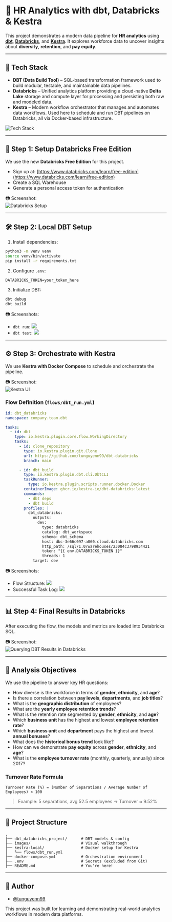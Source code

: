 # 🧠 HR Analytics with dbt, Databricks & Kestra

This project demonstrates a modern data pipeline for **HR analytics** using [**dbt**](https://www.getdbt.com/), [**Databricks**](https://www.databricks.com/), and [**Kestra**](https://kestra.io/). It explores workforce data to uncover insights about **diversity**, **retention**, and **pay equity**.

---

## 🧰 Tech Stack

- **DBT (Data Build Tool)** – SQL-based transformation framework used to build modular, testable, and maintainable data pipelines.
- **Databricks** – Unified analytics platform providing a cloud-native **Delta Lake** storage and compute layer for processing and persisting both raw and modeled data.
- **Kestra** – Modern workflow orchestrator that manages and automates data workflows. Used here to schedule and run DBT pipelines on Databricks, all via Docker-based infrastructure.

![Tech Stack](./images/00-project-architecture.jpg)

---

## 🔧 Step 1: Setup Databricks Free Edition

We use the new **Databricks Free Edition** for this project.

- Sign up at: [https://www.databricks.com/learn/free-edition](https://www.databricks.com/learn/free-edition)
- Create a SQL Warehouse
- Generate a personal access token for authentication

📷 Screenshot:  
![Databricks Setup](images/01-databricks-setup-for-dbt.png)

---

## 🛠️ Step 2: Local DBT Setup

1. Install dependencies:

```bash
python3 -m venv venv
source venv/bin/activate
pip install -r requirements.txt
```

2. Configure `.env`:

```
DATABRICKS_TOKEN=your_token_here
```

3. Initialize DBT:

```bash
dbt debug
dbt build
```

📷 Screenshots:
- `dbt run`: ![](images/02-dbt-run.png)
- `dbt test`: ![](images/03-dbt-test.png)

---

## ⚙️ Step 3: Orchestrate with Kestra

We use **Kestra with Docker Compose** to schedule and orchestrate the pipeline.

📷 Screenshot:  
![Kestra UI](images/04-kestra-ui.png)

### Flow Definition (`flows/dbt_run.yml`)

```yaml
id: dbt_databricks
namespace: company.team.dbt

tasks:
  - id: dbt
    type: io.kestra.plugin.core.flow.WorkingDirectory
    tasks:
      - id: clone_repository
        type: io.kestra.plugin.git.Clone
        url: https://github.com/tunguyenn99/dbt-databricks
        branch: main

      - id: dbt_build
        type: io.kestra.plugin.dbt.cli.DbtCLI
        taskRunner:
          type: io.kestra.plugin.scripts.runner.docker.Docker
        containerImage: ghcr.io/kestra-io/dbt-databricks:latest
        commands:
          - dbt deps
          - dbt build
        profiles: |
          dbt_databricks:
            outputs:
              dev:
                type: databricks
                catalog: dbt_workspace
                schema: dbt_schema
                host: dbc-3e66c097-a060.cloud.databricks.com
                http_path: /sql/1.0/warehouses/23084c3798934421
                token: "{{ env.DATABRICKS_TOKEN }}"
                threads: 1
            target: dev
```

📷 Screenshots:
- Flow Structure: ![](images/05-kestra-flow.png)
- Successful Task Log: ![](images/06-kestra-task.png)

---

## 📊 Step 4: Final Results in Databricks

After executing the flow, the models and metrics are loaded into Databricks SQL.

📷 Screenshot:  
![Querying DBT Results in Databricks](images/07-result.png)

---

## 🎯 Analysis Objectives

We use the pipeline to answer key HR questions:

- How diverse is the workforce in terms of **gender**, **ethnicity**, and **age**?
- Is there a correlation between **pay levels**, **departments**, and **job titles**?
- What is the **geographic distribution** of employees?
- What are the **yearly employee retention trends**?
- What is the retention rate segmented by **gender**, **ethnicity**, and **age**?
- Which **business unit** has the highest and lowest **employee retention rate**?
- Which **business unit** and **department** pays the highest and lowest **annual bonuses**?
- What does the **historical bonus trend** look like?
- How can we demonstrate **pay equity** across **gender**, **ethnicity**, and **age**?
- What is the **employee turnover rate** (monthly, quarterly, annually) since 2017?

### Turnover Rate Formula

```text
Turnover Rate (%) = (Number of Separations / Average Number of Employees) × 100
```

> Example: 5 separations, avg 52.5 employees → Turnover ≈ 9.52%

---

## 📁 Project Structure

```
.
├── dbt_databricks_project/      # DBT models & config
├── images/                      # Visual walkthrough
├── kestra-local/                # Docker setup for Kestra
│   └── flows/dbt_run.yml
├── docker-compose.yml           # Orchestration environment
├── .env                         # Secrets (excluded from Git)
├── README.md                    # You're here!
```

---

## 👤 Author

- [@tunguyenn99](https://github.com/tunguyenn99)

This project was built for learning and demonstrating real-world analytics workflows in modern data platforms.